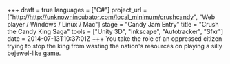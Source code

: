 +++
draft = true
languages = ["C#"]
project_url = ["http://http://unknownincubator.com/local_minimum/crushcandy", "Web player / Windows / Linux / Mac"]
stage = "Candy Jam Entry"
title = "Crush the Candy King Saga"
tools = ["Unity 3D", "Inkscape", "Autotracker", "Sfxr"]
date = 2014-07-13T10:37:01Z
+++
You take the role of an oppressed citizen trying to stop the king from wasting the nation's resources on playing a silly bejewel-like game.
